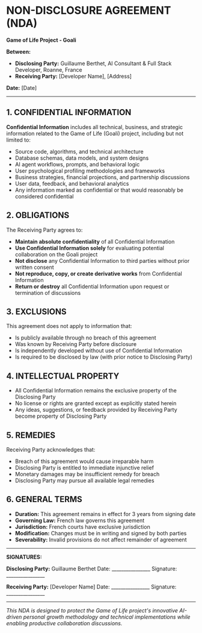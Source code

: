 # NON-DISCLOSURE AGREEMENT (NDA)
**Game of Life Project - Goali**

**Between:**
- **Disclosing Party:** Guillaume Berthet, AI Consultant & Full Stack Developer, Roanne, France
- **Receiving Party:** [Developer Name], [Address]

**Date:** [Date]

---

## 1. CONFIDENTIAL INFORMATION

**Confidential Information** includes all technical, business, and strategic information related to the Game of Life (Goali) project, including but not limited to:

- Source code, algorithms, and technical architecture
- Database schemas, data models, and system designs
- AI agent workflows, prompts, and behavioral logic
- User psychological profiling methodologies and frameworks
- Business strategies, financial projections, and partnership discussions
- User data, feedback, and behavioral analytics
- Any information marked as confidential or that would reasonably be considered confidential

## 2. OBLIGATIONS

The Receiving Party agrees to:

- **Maintain absolute confidentiality** of all Confidential Information
- **Use Confidential Information solely** for evaluating potential collaboration on the Goali project
- **Not disclose** any Confidential Information to third parties without prior written consent
- **Not reproduce, copy, or create derivative works** from Confidential Information
- **Return or destroy** all Confidential Information upon request or termination of discussions

## 3. EXCLUSIONS

This agreement does not apply to information that:
- Is publicly available through no breach of this agreement
- Was known by Receiving Party before disclosure
- Is independently developed without use of Confidential Information
- Is required to be disclosed by law (with prior notice to Disclosing Party)

## 4. INTELLECTUAL PROPERTY

- All Confidential Information remains the exclusive property of the Disclosing Party
- No license or rights are granted except as explicitly stated herein
- Any ideas, suggestions, or feedback provided by Receiving Party become property of Disclosing Party

## 5. REMEDIES

Receiving Party acknowledges that:
- Breach of this agreement would cause irreparable harm
- Disclosing Party is entitled to immediate injunctive relief
- Monetary damages may be insufficient remedy for breach
- Disclosing Party may pursue all available legal remedies

## 6. GENERAL TERMS

- **Duration:** This agreement remains in effect for 3 years from signing date
- **Governing Law:** French law governs this agreement
- **Jurisdiction:** French courts have exclusive jurisdiction
- **Modification:** Changes must be in writing and signed by both parties
- **Severability:** Invalid provisions do not affect remainder of agreement

---

**SIGNATURES:**

**Disclosing Party:**
Guillaume Berthet
Date: ________________
Signature: ________________

**Receiving Party:**
[Developer Name]
Date: ________________
Signature: ________________

---

*This NDA is designed to protect the Game of Life project's innovative AI-driven personal growth methodology and technical implementations while enabling productive collaboration discussions.*